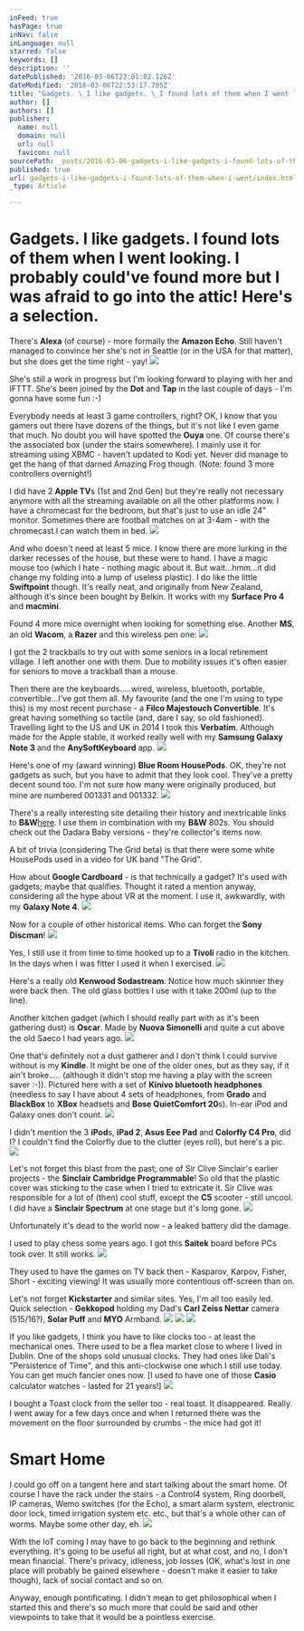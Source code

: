 ```yaml
---
inFeed: true
hasPage: true
inNav: false
inLanguage: null
starred: false
keywords: []
description: ''
datePublished: '2016-03-06T23:01:02.126Z'
dateModified: '2016-03-06T22:53:17.705Z'
title: "Gadgets. \_I like gadgets. \_I found lots of them when I went looking. \_I probably could've found more but I was afraid to go into the attic! Here's a selection."
author: []
authors: []
publisher:
  name: null
  domain: null
  url: null
  favicon: null
sourcePath: _posts/2016-03-06-gadgets-i-like-gadgets-i-found-lots-of-them-when-i-went.md
published: true
url: gadgets-i-like-gadgets-i-found-lots-of-them-when-i-went/index.html
_type: Article

---
```

# Gadgets.  I like gadgets.  I found lots of them when I went looking.  I probably could've found more but I was afraid to go into the attic! Here's a selection.

There's **Alexa** (of course) - more formally the **Amazon Echo**.  Still haven't managed to convince her she's not in Seattle (or in the USA for that matter), but she does get the time right - yay! ![](https://the-grid-user-content.s3-us-west-2.amazonaws.com/08a97de4-205c-4b8a-929f-a1eb3d0317a0.jpg)

She's still a work in progress but I'm looking forward to playing with her and IFTTT.  She's been joined by the **Dot** and **Tap** in the last couple of days - I'm gonna have some fun :-)

Everybody needs at least 3 game controllers, right?  OK, I know that you gamers out there have dozens of the things, but it's not like I even game that much.  No doubt you will have spotted the **Ouya** one.  Of course there's the associated box (under the stairs somewhere).  I mainly use it for streaming using XBMC - haven't updated to Kodi yet.  Never did manage to get the hang of that darned Amazing Frog though.  (Note: found 3 more controllers overnight!)

I did have 2 **Apple TV**s (1st and 2nd Gen) but they're really not necessary anymore with all the streaming available on all the other platforms now.  I have a chromecast for the bedroom, but that's just to use an idle 24" monitor.  Sometimes there are football matches on at 3-4am - with the chromecast I can watch them in bed.
![](https://the-grid-user-content.s3-us-west-2.amazonaws.com/bc981d3c-7b32-4eb0-b2a8-77fac0ceacac.jpg)

And who doesn't need at least 5 mice.  I know there are more lurking in the darker recesses of the house, but these were to hand.  I have a magic mouse too (which I hate - nothing magic about it.  But wait...hmm...it did change my folding into a lump of useless plastic).  I do like the little **Swiftpoint** though.  It's really neat, and originally from New Zealand, although it's since been bought by Belkin.  It works with my **Surface Pro 4** and **macmini**.

Found 4 more mice overnight when looking for something else.  Another **MS**, an old **Wacom**, a **Razer** and this wireless pen one: ![](https://the-grid-user-content.s3-us-west-2.amazonaws.com/d789bf71-6e60-4ceb-96df-261c2111e23c.jpg)

I got the 2 trackballs to try out with some seniors in a local retirement village.  I left another one with them.  Due to mobility issues it's often easier for seniors to move a trackball than a mouse.

Then there are the keyboards.....wired, wireless, bluetooth, portable, convertible...I've got them all.  My favourite (and the one I'm using to type this) is my most recent purchase - a **Filco Majestouch Convertible**.  It's great having something so tactile (and, dare I say, so old fashioned).  Travelling light to the US and UK in 2014 I took this **Verbatim**.  Although made for the Apple stable, it worked really well with my **Samsung Galaxy Note 3** and the **AnySoftKeyboard** app.
![](https://the-grid-user-content.s3-us-west-2.amazonaws.com/785071e3-8c73-4a94-8c9a-6036d4bd6e76.jpg)

Here's one of my (award winning) **Blue Room HousePods**.  OK, they're not gadgets as such, but you have to admit that they look cool.  They've a pretty decent sound too.  I'm not sure how many were originally produced, but mine are numbered 001331 and 001332\.  ![](https://the-grid-user-content.s3-us-west-2.amazonaws.com/90d70df4-7b32-4a8b-8a7a-836a782fa92b.png)

There's a really interesting site detailing their history and inextricable links to **B&W**[here][0].   I use them in combination with my **B&W** 802s.  You should check out the Dadara Baby versions - they're collector's items now.

A bit of trivia (considering The Grid beta) is that there were some white HousePods used in a video for UK band "The Grid".

How about **Google Cardboard** - is that technically a gadget?  It's used with gadgets; maybe that qualifies.  Thought it rated a mention anyway, considering all the hype about VR at the moment.  I use it, awkwardly, with my **Galaxy Note 4**.
![](https://the-grid-user-content.s3-us-west-2.amazonaws.com/dbc56a7e-2cdf-452a-abd1-d90e572fba7c.jpg)

Now for a couple of other historical items.  Who can forget the **Sony Discman**!
![](https://the-grid-user-content.s3-us-west-2.amazonaws.com/581d05f5-2245-447e-a319-17f5c6a64f57.jpg)

Yes, I still use it from time to time hooked up to a **Tivoli** radio in the kitchen.  In the days when I was fitter I used it when I exercised.
![](https://the-grid-user-content.s3-us-west-2.amazonaws.com/8ec52679-1432-4460-bdcc-698f116be3c4.jpg)

Here's a really old **Kenwood Sodastream**.  Notice how much skinnier they were back then.  The old glass bottles I use with it take 200ml (up to the line).

Another kitchen gadget (which I should really part with as it's been gathering dust) is **Oscar**.  Made by **Nuova Simonelli** and quite a cut above the old Saeco I had years ago.  ![](https://the-grid-user-content.s3-us-west-2.amazonaws.com/68d4af85-7bfe-41e3-91f4-3d3fa476bcc3.jpg)

One that's definitely not a dust gatherer and I don't think I could survive without is my **Kindle**.  It might be one of the older ones, but as they say, if it ain't broke..... (although it didn't stop me having a play with the screen saver :-)).  Pictured here with a set of **Kinivo bluetooth headphones** (needless to say I have about 4 sets of headphones, from **Grado** and **BlackBox** to **XBox** headsets and **Bose QuietComfort 20**s).  In-ear iPod and Galaxy ones don't count.  ![](https://the-grid-user-content.s3-us-west-2.amazonaws.com/0463549c-8bd8-47dc-a4ee-3dee25483f42.jpg)

I didn't mention the 3 **iPod**s, **iPad 2**, **Asus Eee Pad** and **Colorfly C4 Pro**, did I?  I couldn't find the Colorfly due to the clutter (eyes roll), but here's a pic.
![](https://the-grid-user-content.s3-us-west-2.amazonaws.com/66e48e14-ef5d-4ea5-865b-81f38da5b510.jpg)

Let's not forget this blast from the past;  one of Sir Clive Sinclair's earlier projects - the **Sinclair Cambridge Programmable**!  So old that the plastic cover was sticking to the case when I tried to extricate it.  Sir Clive was responsible for a lot of (then) cool stuff, except the **C5** scooter - still uncool.  I did have a **Sinclair Spectrum** at one stage but it's long gone.
![](https://the-grid-user-content.s3-us-west-2.amazonaws.com/6a1223c0-93b5-4162-98bb-7a739f064d2d.jpg)

Unfortunately it's dead to the world now - a leaked battery did the damage.

I used to play chess some years ago.  I got this **Saitek** board before PCs took over.  It still works.
![](https://the-grid-user-content.s3-us-west-2.amazonaws.com/898861d6-dccf-4cd4-8ef3-cfc2eda4c84f.jpg)

They used to have the games on TV back then - Kasparov, Karpov, Fisher, Short - exciting viewing!  It was usually more contentious off-screen than on.

Let's not forget **Kickstarter** and similar sites.  Yes, I'm all too easily led.  Quick selection - **Gekkopod** holding my Dad's **Carl Zeiss Nettar** camera (515/16?), **Solar Puff** and **MYO** Armband.
![](https://the-grid-user-content.s3-us-west-2.amazonaws.com/9e29fae2-9b83-450a-9027-d27385624f65.jpg)
![](https://the-grid-user-content.s3-us-west-2.amazonaws.com/8ae466be-ff2c-47cb-94a2-1c807f357278.jpg)
![](https://the-grid-user-content.s3-us-west-2.amazonaws.com/9cb6e560-e03c-4398-9234-7ac75f49a470.jpg)

If you like gadgets, I think you have to like clocks too - at least the mechanical ones.  There used to be a flea market close to where I lived in Dublin.  One of the shops sold unusual clocks.  They had ones like Dali's "Persistence of Time", and this anti-clockwise one which I still use today.  You can get much fancier ones now.  \[I used to have one of those **Casio** calculator watches - lasted for 21 years!\]
![](https://the-grid-user-content.s3-us-west-2.amazonaws.com/23f398af-22c8-4b41-b13c-0e888e904e20.jpg)

I bought a Toast clock from the seller too - real toast.  It disappeared.  Really.  I went away for a few days once and when I returned there was the movement on the floor surrounded by crumbs - the mice had got it!

# Smart Home

I could go off on a tangent here and start talking about the smart home.  Of course I have the rack under the stairs - a Control4 system, Ring doorbell, IP cameras, Wemo switches (for the Echo), a smart alarm system, electronic door lock, timed irrigation system etc. etc., but that's a whole other can of worms.  Maybe some other day, eh.
![](https://the-grid-user-content.s3-us-west-2.amazonaws.com/d4ad73fe-6159-4766-a6d5-24cadf22c65b.jpg)

With the IoT coming I may have to go back to the beginning and rethink everything.  It's going to be useful all right, but at what cost, and no, I don't mean financial.  There's privacy, idleness, job losses (OK, what's lost in one place will probably be gained elsewhere - doesn't make it easier to take though), lack of social contact and so on.

Anyway, enough pontificating.  I didn't mean to get philosophical when I started this and there's so much more that could be said and other viewpoints to take that it would be a pointless exercise.  

[0]: http://futureshapeofsound.com/#about